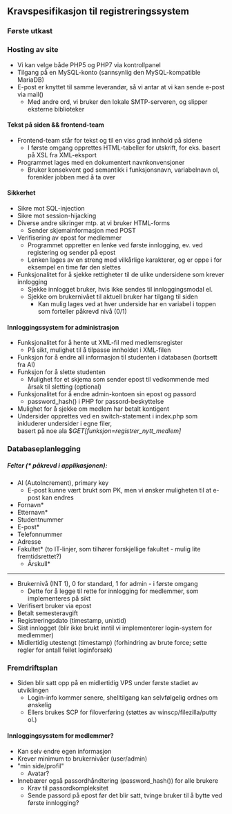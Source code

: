 ## Kravspesifikasjon til registreringssystem
### Første utkast
### Hosting av site
* Vi kan velge både PHP5 og PHP7 via kontrollpanel
* Tilgang på en MySQL-konto (sannsynlig den MySQL-kompatible MariaDB)
* E-post er knyttet til samme leverandør, så vi antar at vi kan sende e-post via mail()
  * Med andre ord, vi bruker den lokale SMTP-serveren, og slipper eksterne biblioteker

#### Tekst på siden && frontend-team
* Frontend-team står for tekst og til en viss grad innhold på sidene
  * I første omgang opprettes HTML-tabeller for utskrift, for eks. basert på XSL fra XML-eksport
* Programmet lages med en dokumentert navnkonvensjoner
  * Bruker konsekvent god semantikk i funksjonsnavn, variabelnavn ol, forenkler jobben med å ta over

#### Sikkerhet
* Sikre mot SQL-injection
* Sikre mot session-hijacking
* Diverse andre sikringer mtp. at vi bruker HTML-forms
  * Sender skjemainformasjon med POST
* Verifisering av epost for medlemmer
  * Programmet oppretter en lenke ved første innlogging, ev. ved registering og sender på epost
  * Lenken lages av en streng med vilkårlige karakterer, og er oppe i for eksempel en time før den slettes
* Funksjonalitet for å sjekke rettigheter til de ulike undersidene som krever innlogging
  * Sjekke innlogget bruker, hvis ikke sendes til innloggingsmodal el.
  * Sjekke om brukernivået til aktuell bruker har tilgang til siden
    * Kan mulig lages ved at hver underside har en variabel i toppen som forteller påkrevd nivå (0/1)

#### Innloggingssystem for administrasjon
* Funksjonalitet for å hente ut XML-fil med medlemsregister
  * På sikt, mulighet til å tilpasse innholdet i XML-filen
* Funksjon for å endre all informasjon til studenten i databasen (bortsett fra AI)
* Funksjon for å slette studenten
  * Mulighet for et skjema som sender epost til vedkommende med årsak til sletting (optional)
* Funksjonalitet for å endre admin-kontoen sin epost og passord
  * password_hash() i PHP for passord-beskyttelse
* Mulighet for å sjekke om medlem har betalt kontigent
* Undersider opprettes ved en switch-statement i index.php som inkluderer undersider i egne filer,  
basert på noe ala $_GET[funksjon=registrer_nytt_medlem]_

### Databaseplanlegging
##### Felter (* påkrevd i applikasjonen):
* AI (AutoIncrement), primary key
  * E-post kunne vært brukt som PK, men vi ønsker muligheten til at e-post kan endres
* Fornavn*
* Etternavn*
* Studentnummer
* E-post*
* Telefonnummer
* Adresse
* Fakultet* (to IT-linjer, som tilhører forskjellige fakultet - mulig lite fremtidsrettet?)
  * Årskull*
---
* Brukernivå (INT 1), 0 for standard, 1 for admin - i første omgang
  * Dette for å legge til rette for innlogging for medlemmer, som implementeres på sikt
* Verifisert bruker via epost
* Betalt semesteravgift
* Registreringsdato (timestamp, unixtid)
* Sist innlogget (blir ikke brukt inntil vi implementerer login-system for medlemmer)
* Midlertidig utestengt (timestamp) (forhindring av brute force; sette regler for antall feilet loginforsøk)

### Fremdriftsplan
* Siden blir satt opp på en midlertidig VPS under første stadiet av utviklingen
  * Login-info kommer senere, shelltilgang kan selvfølgelig ordnes om ønskelig
  * Ellers brukes SCP for filoverføring (støttes av winscp/filezilla/putty ol.)


#### Innloggingsysstem for medlemmer?
* Kan selv endre egen informasjon
* Krever minimum to brukernivåer (user/admin)
* "min side/profil"
  * Avatar?
* Innebærer også passordhåndtering (password_hash()) for alle brukere
  * Krav til passordkompleksitet
  * Sende passord på epost før det blir satt, tvinge bruker til å bytte ved første innlogging?
